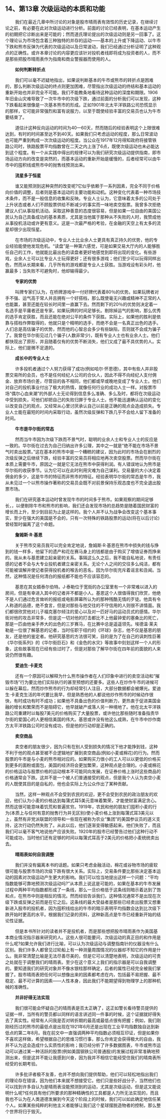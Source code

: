 ## 14、第13章 次级运动的本质和功能

　　 我们在最近几章中所讨论的对象是股市晴雨表有效性的历史记录，在继续讨论之前，有必要在此对次级运动进行分析。前面的讨论已经表明，在基本运动产生的初期把它诊断出来是可能的；然而道氏理论提出的次级运动则是另一回事了。这个理论认为市场包含着三种独特的并存的运动——基本的上升或下降运动、以牛市下跌和熊市反弹为代表的次级运动以及日常波动，我们已经通过分析证明了这种观点的正确性。或许本章讨论的内容更应该针对投机者线即将成为投资者的人，而不是那些把股市晴雨表作为指南和商业警报器而使用的人。 

　　 **如何判断转折点**

　　 我们可以毫不迟疑地指出，如果说判断基本的牛市或熊市的转折点是困难的，那么判断次级运动的终点则更加困难，尽管指出次级运动的终结和基本运动的重新开始也并非完全不可能。我们不能教条地看待这种运动的深度和期限。1906年旧金山灾难导致了一次牛市中的次级下跌，通过前面的分析我们可以发现，这种下跌看起来很像是一次基本熊市的形成。正如1901年北太平洋铁路公司恐慌显示的那样，它可能非常强烈和富有说服力，以至于既使经验丰富的交易员也认为牛市要结束了。 

　　 道估计这种反向运动的时间为40一60天，然而随后的经验表明这个上限很难达到，有时的时间甚至达不到40天。如果我们只考虑运动的程度，那么日常波动也可能严重到构成一次次级运动的程度。当公众在1917年12月得知政府将接管铁路公司时，铁路股票平均指数曾在二天之内上涨了6点，既使次级运动也未必能达到这个程度。有一个从实践中得出的规律可以为我们研究次级运动提供指南，即市场运动方向的改变是突然的，而基本运动的重新开始是缓慢的，后者经常可以由牛市中的囤积线或熊市中的抛售线预测出来。 

　　 **流星多于恒星**

　　 谁又能预测到这种突然的改变呢?它似乎依赖于一系列因素，完全不同于价格向价值的调整，后者则是基本运动的主要功能和动机。这种变化代表着一种市场技术条件，而不是一般信息的收集和反映。专业人士认为，它意味着太多的公司处于上升状态或者人们不顾股票供给不断减少的事实而一味地卖空股票。我曾多次拒绝建议人们从事投机活动。采取这种善意的态度很容易，但是如果一位自由的美国公民认为自己具备成功的基本素质，尤其是当他属于那种从不失败的人时，我赞成他从事投机活动或许更有意义。这是一次最严格的考验，在金融的天空上有太多的流星却很少出现恒星。 

　　 在市场的次级运动中，专业人士比业余人士更具有真正持久的优势，他的专业经验能使他发现危机。“读盘”是一种第六感觉，可是如果交易大厅内的人能够胜任自己的工作，他就能比最出色的读盘者更好地感觉到即将出现的变化。有些游戏，业余人士可以比专业人士玩得更好；还有很多游戏；他们至少可以玩得同样出色，然而从长期来看，几乎所有的游戏都是专业人土获胜。当游戏设有彩头时，他赢最多；当失败不可避免时，他却输得最少。 

　　 **专家的优势**

　　 叫牌专家们认为，在桥牌游戏中一付好牌代表着80％的优势。如果玩牌者对手不强、运气高于常人并且拥有一个好搭档，那么既使毫无兴趣或精神不正常的人也能赢，甚至还能在较长时间里一直赢下去。然而剩下的20％的优势则决定着一名选手是平庸者还是专家。如果玩牌的时间足够长。剔除掉运气的影响，那么优秀的选手肯定获胜，而且还能在绝对公平的条件下获胜。实际上，如果他的胜利是依靠与搭档作弊取得的，他就只是个精明的选手，而绝不会是一名真正出色的选手。人们总是高估骗子的优势，然而他的心智总会多少有些缺陷，否则就不会成为骗子了。我曾在华尔街见过几个骗子(人数非常少)，既有专业人士也有业余人士。他们都快现出了原形，并且随着仅有的优势不断消失，他们又成了最不具优势的人。实际上，他们是微不足道的。 

　　 **成长中的专业人士**

　　 许多投机者通过个人努力获得了成功(例如哈尔·怀恩德)，其中有些人并非股票交易所的会员，也不是任何经纪人公司的合伙人，因此不得不向经纪人支付佣金、放弃市场价差，尽管目的各不相同，他们都或早或晚地变成了专业人士。他们对自己的投机事业付出了极大的热情，就像任何行业的成功人士一样。对股票市场“偶尔心血来潮”的外部人士无论得到信息多么准确、多么及时，都将在次级运动中受到损失，可他们却把自己的失败归罪于专业人士。他不能迅速确认运动的变化以改变自己的观点，又经常从心里讨厌承认自己以前是正确的观点会造成损失。专业人士能在最短的时间内采取行动，虽然次级反弹和下跌几乎不会给人留下准备的时间。 

　　 **牛市是华尔街的常态**

　　 然而当牛市因为次级下跌而不景气时，聪明的业余人士和专业人士的反应是一致的。华尔街在过去为自己归纳出许多公理，其中之一就是“绝不能在市场不景气时卖出股票。”这在基本的熊市中是一个糟糕的建议，因为此时的市场会在剧烈的次级反弹之后继续下跌，经验丰富的交易员将相应地再次卖空股票。然而华尔街在本质上需要牛市，原因之一就是它无法在熊市中获得利润。有人错误地认为熊市是华尔街的收获季节。认为它可以在此时利用灾难为自己谋利。交易量的大小决定着佣金的多少，这是牛市的特征而非熊市的特征。经验表明华尔街的常态是牛市，我从未见过一个以熊市操作著称的交易员会既不对前景保持乐观态度也不完全退出股票市场。 

　　 我们在研究基本运动时曾发现牛市的时间多于熊市。如果观察的期间足够长，，以便剔除牛市和熊市的影响，我们还会发现市场的总趋势是随着国民财富的增长而上升，至少到目前为止是这样的。我个人并不认为战争会改变这个基本事实，至少在强大的美国是不会的，只有一次特殊的铁路股票的运动(将在以后讨论)曾经暂时偏离了这个命题。 

　　 **詹姆斯·R·基恩**

　　 关于熊市交易员我可以完全肯定地说，詹姆斯·R·基恩在熊市中损失的钱与挣到的钱一样多，他留下的遗产和花在赛马身上的钱都是由于购买了增值证券而挣来的。我从未与基恩建立起亲密的关系。事隔这么久之后，我不能自私地说，有责任感的记者不会与大专业投机者建立亲密关系。无论个人之间的交往多么纯洁，都有可能被误解并使记者获得投机者的喉舌的恶名，因为华尔街充斥着谣言和丑闻。当然，这种情况是任何清白的报纸都不能也不应该容忍的。 

　　 基恩在其女婿泰尔伯特。J·泰勒位于宽街的办公室里有一个非常难以进入的房间，但是有幸进入其中的记者并不都是小人。基恩这个人很值得我们欣赏，他绝不是人们通过危言耸听的报纸或电影屏幕所认为的那种残酷无情的歹徒。他具有令人称道的品德，绝不食言，但是对那些与他交往的不守信用的人则很不讲情面。我们都很欣赏他对儿子福克塞尔倾注的爱心以及对一匹好马的运动员式的感情。华尔街对他的攻击非常多，但是这一切对他的打击都比不上他最钟爱的塞桑比的死亡，那是一匹由他亲手养大的出色的三岁赛马，在比赛中总是遥遥领先。埃德温·莱夫勒是一位很了解基恩的记者，当时任职于纽约的《环球》杂志，他不仅是基恩的朋友，还是他的鉴定者。他研究基思的方法很可笑，目的是为了在自己的讽刺性巨著《华尔街系列》的《华尔街巨石》和《金色的水灾》等故事中刻划这样一个人的形象，这些故事现在已经有些过时了，但是对那些了解华尔街在四年前的面貌的人来说仍然很有趣。 

　　 **爱迪生·卡麦克**

　　 还有一个原因可以解释为什么熊市操作者在人们印象中进行的卖空活动和“摧毁市场”行为要比他们实际执行的甚至预想的还要多。这些人在炒作牛市的进候可以躲在幕后，然而炒作熊市的行为却经常引人注目，大部分数据都会被爆光。爱迪生·卡麦克生活的年代要比我早，但是熟悉他的人都说他炒作熊市的时候动作很快，有时成功有时不成功；如果他不具备出色的价值判断力，更热衷于促进美国金融的增长和繁荣而不是阻碍它，他早就破产或落人另一种境地了。他在北太平洋铁路公司重建时以每股7美元的价格购买了大量股票，或许他比那些随时准备指责华尔街的爱国心的人更相信美国的伟大。基思或许没有他这么成熟，在牛市中炒作南方太平洋铁路公司时没有成功，但是他的行动却是正确的。 

　　 **卖空商品**

　　 卖空者的朋友很少，因为只有在别人受到损失的情况下他才能挣到钱，这种不利于他的观点甚至被不合逻辑地扩展到卖空商品(例如小麦或棉花)的行为。然而股票的牛市是与小麦的熊市相对应的。如果购买力很小的工人可以以更低的价格买到更多的面粉或面包，美国的经济将会更加繁荣，这种观点是合理的。小麦或棉花的价格运动与股票价格的运动根本不可能同向发展，在证券价格上涨时这些商品的价格通常会下跌。这并不是一个被人们普通接受的观点，但是我个人认为卖空小麦的人既使其目的是自私的，他也会实际上为公众作出了某种贡献。 

　　 当然，这样一种观点不会受到农民的欢迎，更不会受到农民的政治朋友的欢迎，他们认为小麦的价格达到每蒲式耳5美元意味着繁荣，才能使财富满足贪心。然而这很可能意味着饥荒和普遍贫穷。1919年，农民和他的朋友们囤积小麦的行为(本质上与任何有意的抛售行为并无区别)使小麦价格上涨到每蒲式耳3美元以上，虽然有非党派联盟的领导和一些现在被称为农业“集团”的美国参议员的道义支持，这次行动仍然失败了。从此以后，他们逐渐变得敏感起来。他们失败了，而且我们可以毫不客气地说他产应该失败。1920年的股市已经警告过他们这种行动不可能成功，当时他们还有足够的时间以每蒲式耳高于2美元的价格把小麦统统卖出去。 

　　 **晴雨表如何自我调整**

　　 我们并没有偏离本书的话题。如果只考虑金融活动，棉花或谷物市场的疲软很可能与股票市场的次级下跌有很大关系。实际上，交易条件要比那些决定基本运动的因素对次级运动产生更大的影响。我们可以恰当地提出这样一个问题：“平均指数能够可靠地预测次级运动吗?”从本质上说这是可能的，如果在基本的牛市发展过程中两种平均指数都形成了一条线，那么一旦价格低于这条线则暗示着达到了饱和点，在熊市中则是相反的情况。然而经验告诉我们，这种情况通常不是出现在次级下跌或反弹之前而是在它之后。这条线的最大受益者是那些已经卖出股票又想重新进入股市的投机者，因为囤积线给出的牛市的暗示表明平均指数会达到比次级下跌开始时更高的水平。根据我们记录的资料，这种新高点是牛市已经重新开始的结论性证据。 

　　 但是本书所针对的读者并不是投机者，而是那些想把股市晴雨表作为美国基本商业情况指示器来研究的人。这些人很可能要问，次级运动的真正目的和作用是什么呢?如果允许我们进行比喻，可以认为次级运动与调整指南针的仪器没有什么区别。我们许多人都曾见过轮船上有一种测量周围情况的仪器却不知它的作用是什么。我非常清楚比喻是无法尽善尽美的，但是它可以清楚地表明，次级运动的可贵之处就在于调整我们的晴雨表。至少在这个意义上我们的指示器是可以自我调整的。要知道我们的研究对象并不像水银柱那样确定，后者的属性已经完全被我们掌握了。股市晴雨表把任何可以想像出来的因素都考虑在内，包括最不易把握、最不稳定、最不可计算的因素——人性本身，因此我们不能期望得到物理学上的那种机械的准确性。 

　　 **并非好得无法实现**

　　 我们很可能会怀疑自己的晴雨表是否太正确了，这正如警长看待警员提供的证据一样，当所有的警员都以同样的语言讲述同一件事的时候，这个证据就好得失去了真实性。经常有人问我是否对转折期的最高或最低点很有把握；例如，我们刚刚经历过的熊市的最低点是出现在1921年6月还是出现在工业平均指数独自达到新低点的第二年8月。我在前文中一直强调两种平均指数必须相互印证，但是如果你不喜欢这样做，希望根据自己的思维习惯行事，那么你肯定会获得极大的自由，我并不认为这会造成什么实质性的影响；我已经分析了许多数据图表，牛市或熊市运动可以通过某一种活跃的股票(例如美国钢铁公司普通股)的发展过程非常准确地预测出来，但是这并不能让我感到兴奋，因为我并不相信它能经受住我们的晴南表所经受的长期考验。 

　　 许多批评者极不友善，也并不想向我们提供帮助，他们可以轻松地指出我们的理论存在错误，因为他们本来就不想接受它。他们只是些好战分子，当然他们也可以找到许多自认为是晴雨表没能预测到的运动，尤其是次级运动，但是这又能说明什么呢?任何具有他们所要求的那种精确性的工具都是人力所无法实现的，而且我也不认为在人类道德发展到今天这个阶段上的时候，我们可以如此确定地信任某个人。如果某些纯粹的利他主义者能够让我们这个星球摆脱造物者的控制，那么整个世界将归于毁灭。
